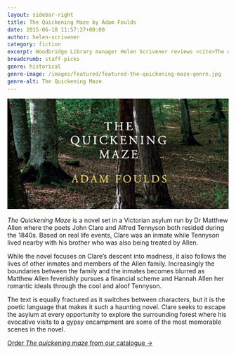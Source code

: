 ```yaml
---
layout: sidebar-right
title: The Quickening Maze by Adam Foulds
date: 2015-06-18 11:57:27+00:00
author: helen-scrivener
category: fiction
excerpt: Woodbridge Library manager Helen Scrivener reviews <cite>The quickening maze</cite>, a novel about the poets John Clare and Alfred Tennyson.
breadcrumb: staff-picks
genre: historical
genre-image: /images/featured/featured-the-quickening-maze-genre.jpg
genre-alt: The Quickening Maze
---
```

![The quickening maze by Adam Foulds](/images/featured/featured-the-quickening-maze.jpg)

<cite>The Quickening Maze</cite> is a novel set in a Victorian asylum run by Dr Matthew Allen where the poets John Clare and Alfred Tennyson both resided during the 1840s. Based on real life events, Clare was an inmate while Tennyson lived nearby with his brother who was also being treated by Allen.

While the novel focuses on Clare’s descent into madness, it also follows the lives of other inmates and members of the Allen family. Increasingly the boundaries between the family and the inmates becomes blurred as Matthew Allen feverishly pursues a financial scheme and Hannah Allen her romantic ideals through the cool and aloof Tennyson.

The text is equally fractured as it switches between characters, but it is the poetic language that makes it such a haunting novel. Clare seeks to escape the asylum at every opportunity to explore the surrounding forest where his evocative visits to a gypsy encampment are some of the most memorable scenes in the novel.

[Order <cite>The quickening maze</cite> from our catalogue →](https://suffolk.spydus.co.uk/cgi-bin/spydus.exe/ENQ/OPAC/BIBENQ/30025418?QRY=CTIBIB%3C%20IRN(574101)&QRYTEXT=The%20quickening%20maze)
